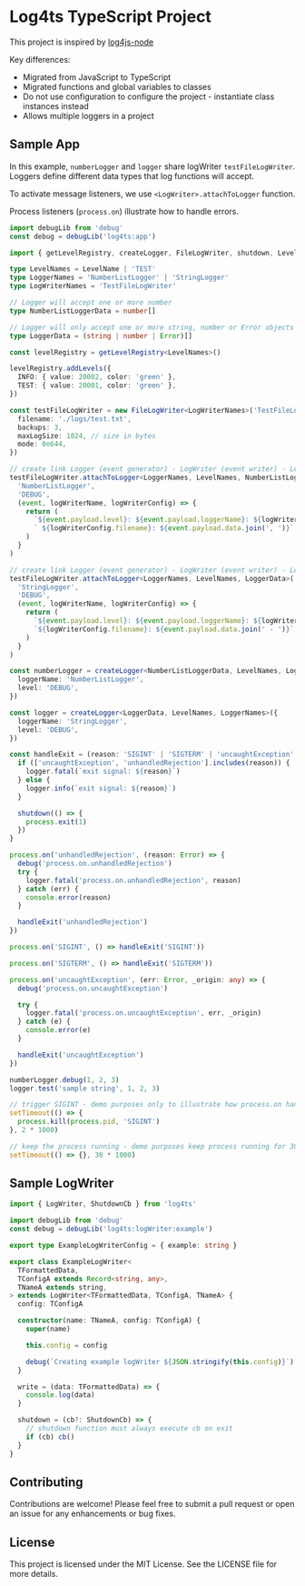 # Log4ts TypeScript Project

This project is inspired by [log4js-node](https://log4js-node.github.io/log4js-node)

Key differences:

- Migrated from JavaScript to TypeScript
- Migrated functions and global variables to classes
- Do not use configuration to configure the project - instantiate class instances instead
- Allows multiple loggers in a project

## Sample App

In this example, `numberLogger` and `logger` share logWriter `testFileLogWriter`.
Loggers define different data types that log functions will accept.

To activate message listeners, we use `<LogWriter>.attachToLogger` function.

Process listeners (`process.on`) illustrate how to handle errors.

```ts
import debugLib from 'debug'
const debug = debugLib('log4ts:app')

import { getLevelRegistry, createLogger, FileLogWriter, shutdown, LevelName } from 'log4ts'

type LevelNames = LevelName | 'TEST'
type LoggerNames = 'NumberListLogger' | 'StringLogger'
type LogWriterNames = 'TestFileLogWriter'

// Logger will accept one or more number
type NumberListLoggerData = number[]

// Logger will only accept one or more string, number or Error objects
type LoggerData = (string | number | Error)[]

const levelRegistry = getLevelRegistry<LevelNames>()

levelRegistry.addLevels({
  INFO: { value: 20002, color: 'green' },
  TEST: { value: 20001, color: 'green' },
})

const testFileLogWriter = new FileLogWriter<LogWriterNames>('TestFileLogWriter', {
  filename: './logs/test.txt',
  backups: 3,
  maxLogSize: 1024, // size in bytes
  mode: 0o644,
})

// create link Logger (event generator) - LogWriter (event writer) - Level
testFileLogWriter.attachToLogger<LoggerNames, LevelNames, NumberListLoggerData>(
  'NumberListLogger',
  'DEBUG',
  (event, logWriterName, logWriterConfig) => {
    return (
      `${event.payload.level}: ${event.payload.loggerName}: ${logWriterName}:` +
      ` ${logWriterConfig.filename}: ${event.payload.data.join(', ')}`
    )
  }
)

// create link Logger (event generator) - LogWriter (event writer) - Level
testFileLogWriter.attachToLogger<LoggerNames, LevelNames, LoggerData>(
  'StringLogger',
  'DEBUG',
  (event, logWriterName, logWriterConfig) => {
    return (
      `${event.payload.level}: ${event.payload.loggerName}: ${logWriterName}: ` +
      `${logWriterConfig.filename}: ${event.payload.data.join(' - ')}`
    )
  }
)

const numberLogger = createLogger<NumberListLoggerData, LevelNames, LoggerNames>({
  loggerName: 'NumberListLogger',
  level: 'DEBUG',
})

const logger = createLogger<LoggerData, LevelNames, LoggerNames>({
  loggerName: 'StringLogger',
  level: 'DEBUG',
})

const handleExit = (reason: 'SIGINT' | 'SIGTERM' | 'uncaughtException' | 'unhandledRejection') => {
  if (['uncaughtException', 'unhandledRejection'].includes(reason)) {
    logger.fatal(`exit signal: ${reason}`)
  } else {
    logger.info(`exit signal: ${reason}`)
  }

  shutdown(() => {
    process.exit(1)
  })
}

process.on('unhandledRejection', (reason: Error) => {
  debug('process.on.unhandledRejection')
  try {
    logger.fatal('process.on.unhandledRejection', reason)
  } catch (err) {
    console.error(reason)
  }

  handleExit('unhandledRejection')
})

process.on('SIGINT', () => handleExit('SIGINT'))

process.on('SIGTERM', () => handleExit('SIGTERM'))

process.on('uncaughtException', (err: Error, _origin: any) => {
  debug('process.on.uncaughtException')

  try {
    logger.fatal('process.on.uncaughtException', err, _origin)
  } catch (e) {
    console.error(e)
  }

  handleExit('uncaughtException')
})

numberLogger.debug(1, 2, 3)
logger.test('sample string', 1, 2, 3)

// trigger SIGINT - demo purposes only to illustrate how process.on handler work
setTimeout(() => {
  process.kill(process.pid, 'SIGINT')
}, 2 * 1000)

// keep the process running - demo purposes keep process running for 30 seconds
setTimeout(() => {}, 30 * 1000)
```

## Sample LogWriter

```ts
import { LogWriter, ShutdownCb } from 'log4ts'

import debugLib from 'debug'
const debug = debugLib('log4ts:logWriter:example')

export type ExampleLogWriterConfig = { example: string }

export class ExampleLogWriter<
  TFormattedData,
  TConfigA extends Record<string, any>,
  TNameA extends string,
> extends LogWriter<TFormattedData, TConfigA, TNameA> {
  config: TConfigA

  constructor(name: TNameA, config: TConfigA) {
    super(name)

    this.config = config

    debug(`Creating example logWriter ${JSON.stringify(this.config)}`)
  }

  write = (data: TFormattedData) => {
    console.log(data)
  }

  shutdown = (cb?: ShutdownCb) => {
    // shutdown function must always execute cb on exit
    if (cb) cb()
  }
}
```

## Contributing

Contributions are welcome! Please feel free to submit a pull request
or open an issue for any enhancements or bug fixes.

## License

This project is licensed under the MIT License. See the LICENSE file for more details.
